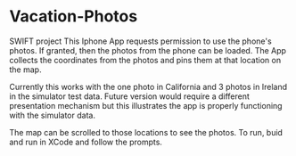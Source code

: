 # Vacation-Photos
SWIFT project
This Iphone App requests permission to use the phone's photos.
If granted, then the photos from the phone can be loaded.
The App collects the coordinates from the photos and pins them
at that location on the map. 

Currently this works with the one photo in California and 3 photos in Ireland
in the simulator test data. Future version would require a different presentation mechanism
but this illustrates the app is properly functioning with the simulator data.

The map can be scrolled to those locations to see the photos.
To run, buid and run in XCode and follow the prompts.
